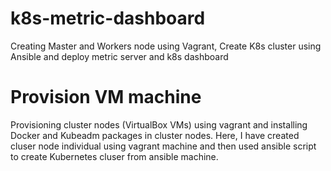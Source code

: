 # k8s-metric-dashboard
Creating Master and Workers node using Vagrant, Create K8s cluster using Ansible and deploy metric server and k8s dashboard

# Provision VM machine 
Provisioning cluster nodes (VirtualBox VMs) using vagrant and installing Docker and Kubeadm packages in cluster nodes.
Here, I have created cluser node individual using vagrant machine and then used ansible script to create Kubernetes cluser from ansible machine.

